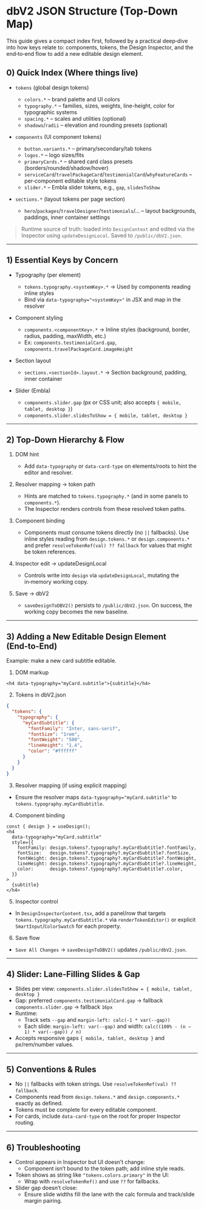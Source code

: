 # dbV2 JSON Structure (Top‑Down Map)

This guide gives a compact index first, followed by a practical deep‑dive into how keys relate to: components, tokens, the Design Inspector, and the end‑to‑end flow to add a new editable design element.

## 0) Quick Index (Where things live)

- `tokens` (global design tokens)
  - `colors.*` – brand palette and UI colors
  - `typography.*` – families, sizes, weights, line-height, color for typographic systems
  - `spacing.*` – scales and utilities (optional)
  - `shadows`/`radii` – elevation and rounding presets (optional)

- `components` (UI component tokens)
  - `button.variants.*` – primary/secondary/tab tokens
  - `logos.*` – logo sizes/fits
  - `primaryCards.*` – shared card class presets (borders/rounded/shadow/hover)
  - `serviceCard`/`travelPackageCard`/`testimonialCard`/`whyFeatureCards` – per‑component editable style tokens
  - `slider.*` – Embla slider tokens, e.g., `gap`, `slidesToShow`

- `sections.*` (layout tokens per page section)
  - `hero`/`packages`/`travelDesigner`/`testimonials`/... – layout backgrounds, paddings, inner container settings

> Runtime source of truth: loaded into `DesignContext` and edited via the Inspector using `updateDesignLocal`. Saved to `/public/dbV2.json`.

---

## 1) Essential Keys by Concern

- Typography (per element)
  - `tokens.typography.<systemKey>.*` → Used by components reading inline styles
  - Bind via `data-typography="<systemKey>"` in JSX and map in the resolver

- Component styling
  - `components.<componentKey>.*` → Inline styles (background, border, radius, padding, maxWidth, etc.)
  - Ex: `components.testimonialCard.gap`, `components.travelPackageCard.imageHeight`

- Section layout
  - `sections.<sectionId>.layout.*` → Section background, padding, inner container

- Slider (Embla)
  - `components.slider.gap` (px or CSS unit; also accepts `{ mobile, tablet, desktop }`)
  - `components.slider.slidesToShow = { mobile, tablet, desktop }`

---

## 2) Top‑Down Hierarchy & Flow

1) DOM hint
   - Add `data-typography` or `data-card-type` on elements/roots to hint the editor and resolver.

2) Resolver mapping → token path
   - Hints are matched to `tokens.typography.*` (and in some panels to `components.*`).
   - The Inspector renders controls from these resolved token paths.

3) Component binding
   - Components must consume tokens directly (no `||` fallbacks). Use inline styles reading from `design.tokens.*` or `design.components.*` and prefer `resolveTokenRef(val) ?? fallback` for values that might be token references.

4) Inspector edit → updateDesignLocal
   - Controls write into `design` via `updateDesignLocal`, mutating the in‑memory working copy.

5) Save → dbV2
   - `saveDesignToDBV2()` persists to `/public/dbV2.json`. On success, the working copy becomes the new baseline.

---

## 3) Adding a New Editable Design Element (End‑to‑End)

Example: make a new card subtitle editable.

1) DOM markup
```tsx
<h4 data-typography="myCard.subtitle">{subtitle}</h4>
```

2) Tokens in dbV2.json
```json
{
  "tokens": {
    "typography": {
      "myCardSubtitle": {
        "fontFamily": "Inter, sans-serif",
        "fontSize": "1rem",
        "fontWeight": "500",
        "lineHeight": "1.4",
        "color": "#ffffff"
      }
    }
  }
}
```

3) Resolver mapping (if using explicit mapping)
- Ensure the resolver maps `data-typography="myCard.subtitle"` to `tokens.typography.myCardSubtitle`.

4) Component binding
```tsx
const { design } = useDesign();
<h4
  data-typography="myCard.subtitle"
  style={{
    fontFamily: design.tokens?.typography?.myCardSubtitle?.fontFamily,
    fontSize:   design.tokens?.typography?.myCardSubtitle?.fontSize,
    fontWeight: design.tokens?.typography?.myCardSubtitle?.fontWeight,
    lineHeight: design.tokens?.typography?.myCardSubtitle?.lineHeight,
    color:      design.tokens?.typography?.myCardSubtitle?.color,
  }}
>
  {subtitle}
</h4>
```

5) Inspector control
- In `DesignInspectorContent.tsx`, add a panel/row that targets `tokens.typography.myCardSubtitle.*` via `renderTokenEditor()` or explicit `SmartInput`/`ColorSwatch` for each property.

6) Save flow
- `Save All Changes` → `saveDesignToDBV2()` updates `/public/dbV2.json`.

---

## 4) Slider: Lane‑Filling Slides & Gap

- Slides per view: `components.slider.slidesToShow = { mobile, tablet, desktop }`
- Gap: preferred `components.testimonialCard.gap` → fallback `components.slider.gap` → fallback `16px`
- Runtime:
  - Track sets `--gap` and `margin-left: calc(-1 * var(--gap))`
  - Each slide: `margin-left: var(--gap)` and width: `calc((100% - (n − 1) * var(--gap)) / n)`
- Accepts responsive gaps `{ mobile, tablet, desktop }` and px/rem/number values.

---

## 5) Conventions & Rules

- No `||` fallbacks with token strings. Use `resolveTokenRef(val) ?? fallback`.
- Components read from `design.tokens.*` and `design.components.*` exactly as defined.
- Tokens must be complete for every editable component.
- For cards, include `data-card-type` on the root for proper Inspector routing.

---

## 6) Troubleshooting

- Control appears in Inspector but UI doesn’t change:
  - Component isn’t bound to the token path; add inline style reads.
- Token shows as string like `"tokens.colors.primary"` in the UI:
  - Wrap with `resolveTokenRef()` and use `??` for fallbacks.
- Slider gap doesn’t close:
  - Ensure slide widths fill the lane with the calc formula and track/slide margin pairing.


